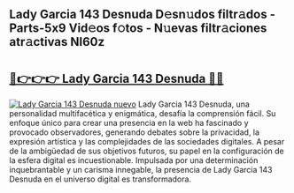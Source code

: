 ## Lady Garcia 143 Desnuda D𝚎sn𝚞dos filtr𝚊dos - Parts-5x9 Vid𝚎os f𝚘tos - N𝚞evas filtr𝚊ciones atr𝚊ctivas NI60z

# <h2><a href="http://mb521i.tromn.icu/?c=Lady+Garcia+143+Desnuda">🔗👉👉👉 Lady Garcia 143 Desnuda 🔗🔗</a></h2>

[![Lady Garcia 143 Desnuda nuevo](https://i.imgur.com/pEAQMta.gif)](http://mb521i.tromn.icu/?c=Lady+Garcia+143+Desnuda)
Lady Garcia 143 Desnuda, una personalidad multifacética y enigmática, desafía la comprensión fácil. Su enfoque único para crear una presencia en la web ha fascinado y provocado observadores, generando debates sobre la privacidad, la expresión artística y las complejidades de las sociedades digitales. A pesar de la ambigüedad de sus objetivos futuros, su papel en la configuración de la esfera digital es incuestionable. Impulsada por una determinación inquebrantable y un carisma innegable, la presencia de Lady Garcia 143 Desnuda en el universo digital es transformadora.
